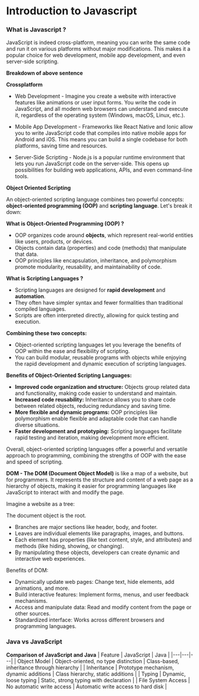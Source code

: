 
# Introduction to Javascript

###  What is Javascript ?

JavaScript is indeed cross-platform, meaning you can write the same code and run it on various platforms without major modifications. This makes it a popular choice for web development, mobile app development, and even server-side scripting.

**Breakdown of above sentence**

**Crossplatform**

- Web Development - Imagine you create a website with interactive features like animations or user input forms. You write the code in JavaScript, and all modern web browsers can understand and execute it, regardless of the operating system (Windows, macOS, Linux, etc.).

- Mobile App Development - Frameworks like React Native and Ionic allow you to write JavaScript code that compiles into native mobile apps for Android and iOS. This means you can build a single codebase for both platforms, saving time and resources.

- Server-Side Scripting - Node.js is a popular runtime environment that lets you run JavaScript code on the server-side. This opens up possibilities for building web applications, APIs, and even command-line tools.

**Object Oriented Scripting**

An object-oriented scripting language combines two powerful concepts: **object-oriented programming (OOP)** and **scripting language**. Let's break it down:

**What is Object-Oriented Programming (OOP) ?**

- OOP organizes code around **objects**, which represent real-world entities like users, products, or devices.
- Objects contain data (properties) and code (methods) that manipulate that data.
- OOP principles like encapsulation, inheritance, and polymorphism promote modularity, reusability, and maintainability of code.

**What is Scripting Languages ?**

- Scripting languages are designed for **rapid development** and **automation**.
- They often have simpler syntax and fewer formalities than traditional compiled languages.
- Scripts are often interpreted directly, allowing for quick testing and execution.

**Combining these two concepts:**

- Object-oriented scripting languages let you leverage the benefits of OOP within the ease and flexibility of scripting.
- You can build modular, reusable programs with objects while enjoying the rapid development and dynamic execution of scripting languages.

**Benefits of Object-Oriented Scripting Languages:**

- **Improved code organization and structure:** Objects group related data and functionality, making code easier to understand and maintain.
- **Increased code reusability:** Inheritance allows you to share code between related objects, reducing redundancy and saving time.
- **More flexible and dynamic programs:** OOP principles like polymorphism enable flexible and adaptable code that can handle diverse situations.
- **Faster development and prototyping:** Scripting languages facilitate rapid testing and iteration, making development more efficient.

Overall, object-oriented scripting languages offer a powerful and versatile approach to programming, combining the strengths of OOP with the ease and speed of scripting.

**DOM - The DOM (Document Object Model)** is like a map of a website, but for programmers. It represents the structure and content of a web page as a hierarchy of objects, making it easier for programming languages like JavaScript to interact with and modify the page.

Imagine a website as a tree:

The document object is the root.

 - Branches are major sections like header, body, and footer.
 - Leaves are individual elements like paragraphs, images, and buttons.
 - Each element has properties (like text content, style, and attributes) and methods (like hiding, showing, or changing).
  - By manipulating these objects, developers can create dynamic and interactive web experiences.

Benefits of DOM:

- Dynamically update web pages: Change text, hide elements, add animations, and more.
- Build interactive features: Implement forms, menus, and user feedback mechanisms.
- Access and manipulate data: Read and modify content from the page or other sources.
- Standardized interface: Works across different browsers and programming languages.

### Java vs JavaScript
**Comparison of JavaScript and Java**
| Feature | JavaScript | Java |
|---|---|---|
| Object Model | Object-oriented, no type distinction | Class-based, inheritance through hierarchy |
| Inheritance | Prototype mechanism, dynamic additions | Class hierarchy, static additions |
| Typing | Dynamic, loose typing | Static, strong typing with declaration |
| File System Access | No automatic write access | Automatic write access to hard disk |







